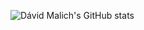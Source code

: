 ![Dávid Malich's GitHub stats](https://github-readme-stats.vercel.app/api?username=JesusChrist69&show_icons=true&count_private=true&hide_border=true&theme=radical)
